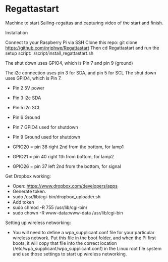 # Regattastart
Machine to start Sailing-regattas and capturing video of the start and finish.


Installation

Connect to your Raspberry Pi via SSH
Clone this repo: git clone https://github.com/nrjphwe/Regattastart
Then cd Regattastart 
and run the setup script: ./script/install_regattastart.sh


The shut down uses GPIO4, which is Pin 7 and pin 9 (ground)

The i2c connection uses pin 3 for SDA, and pin 5 for SCL
The shut down uses GPIO4, which is Pin 7.

- Pin 2 5V power
- Pin 3 i2c SDA
- Pin 5 i2c SCL
- Pin 6 Ground
- Pin 7 GPIO4 used for shutdown
- Pin 9 Ground used for shutdown

- GPIO20 = pin 38 right 2nd from the bottom, for lamp1
- GPIO21 = pin 40 right 1th from bottom, for lamp2
- GPIO26 = pin 37 left 2nd from the bottom, for signal

Get Dropbox working:
- Open: https://www.dropbox.com/developers/apps
- Generate token.
- sudo /usr/lib/cgi-bin/dropbox_uploader.sh
- Add token
- sudo chmod -R 755 /usr/lib/cgi-bin/
- sudo chown -R www-data:www-data /usr/lib/cgi-bin

Setting up wireless networking:
- You will need to define a wpa_supplicant.conf file for your particular wireless network. Put this file in the boot folder, and when the Pi first boots, it will copy that file into the correct location (/etc/wpa_supplicant/wpa_supplicant.conf) in the Linux root file system and use those settings to start up wireless networking.
